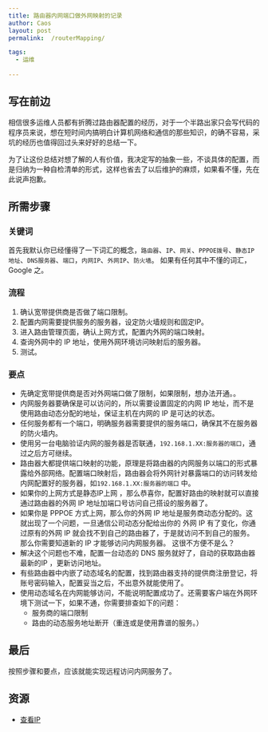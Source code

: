 ```yaml
---
title: 路由器内网端口做外网映射的记录
author: Caos
layout: post
permalink:  /routerMapping/

tags:
  - 运维
  
---
```


## 写在前边

相信很多运维人员都有折腾过路由器配置的经历，对于一个半路出家只会写代码的程序员来说，想在短时间内搞明白计算机网络和通信的那些知识，的确不容易，采坑的经历也值得回过头来好好的总结一下。

<!--more-->



为了让这份总结对想了解的人有价值，我决定写的抽象一些，不谈具体的配置，而是归纳为一种自检清单的形式，这样也省去了以后维护的麻烦，如果看不懂，先在此说声抱歉。


## 所需步骤

### 关键词
首先我默认你已经懂得了一下词汇的概念，`路由器`、`IP`、`网关`、`PPPOE拨号`、`静态IP地址`、`DNS服务器`、`端口`，`内网IP`、`外网IP`、`防火墙`。
如果有任何其中不懂的词汇，Google 之。

### 流程

 1. 确认宽带提供商是否做了端口限制。
 2. 配置内网需要提供服务的服务器，设定防火墙规则和固定IP。
 2. 进入路由管理页面，确认上网方式，配置内外网的端口映射。
 3. 查询外网中的 IP 地址，使用外网环境访问映射后的服务器。
 4. 测试。


### 要点
 - 先确定宽带提供商是否对外网端口做了限制，如果限制，想办法开通。。
 - 内网服务器要确保是可以访问的，所以需要设置固定的内网 IP 地址，而不是使用路由动态分配的地址，保证主机在内网的 IP 是可达的状态。
 - 任何服务都有一个端口，明确服务器需要提供的服务端口，确保其不在服务器的防火墙内。
 - 使用另一台电脑验证内网的服务器是否联通，`192.168.1.XX:服务器的端口`，通过之后方可继续。
 - 路由器大都提供端口映射的功能，原理是将路由器的内网服务以端口的形式暴露给外部网络。配置端口映射后，路由器会将外网针对暴露端口的访问转发给内网配置好的服务器，如`192.168.1.XX:服务器的端口` 中。
 - 如果你的上网方式是静态IP上网 ，那么恭喜你，配置好路由的映射就可以直接通过路由器的外网 IP 地址加端口号访问自己搭设的服务器了。
 - 如果你是 PPPOE 方式上网，那么你的外网 IP 地址是服务商动态分配的。这就出现了一个问题，一旦通信公司动态分配给出你的 外网 IP 有了变化，你通过原有的外网 IP 就会找不到自己的路由器了，于是就访问不到自己的服务。那么你需要知道新的 IP 才能够访问内网服务器。 这很不方便不是么？
 - 解决这个问题也不难，配置一台动态的 DNS 服务就好了，自动的获取路由器最新的IP ，更新访问地址。
 - 有些路由器中内嵌了动态域名的配置，找到路由器支持的提供商注册登记，将账号密码输入，配置妥当之后，不出意外就能使用了。
 - 使用动态域名在内网能够访问，不能说明配置成功了。还需要客户端在外网环境下测试一下，如果不通，你需要排查如下的问题：
     - 服务商的端口限制
     - 路由的动态服务地址断开（重连或是使用靠谱的服务。）


## 最后

按照步骤和要点，应该就能实现远程访问内网服务了。

## 资源

 - [查看IP][1]


  [1]: http://ddns.oray.com/checkip
